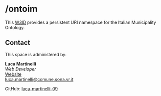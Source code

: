 # /ontoim
This [W3ID](https://w3id.org) provides a persistent URI namespace for the Italian Municipality Ontology.

## Contact
This space is administered by:  

**Luca Martinelli**  
*Web Developer*  
[Website](https://lucamartinelli.eu.org)  
<luca.martinelli@comune.sona.vr.it>

GitHub: [luca-martinelli-09](https://github.com/luca-martinelli-09)
